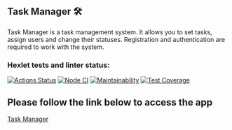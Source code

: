 ## Task Manager 🛠
Task Manager is a task management system. It allows you to set tasks, assign users and change their statuses. Registration and authentication are required to work with the system.

### Hexlet tests and linter status:
[![Actions Status](https://github.com/Amanetes/backend-project-lvl4/workflows/hexlet-check/badge.svg)](https://github.com/Amanetes/backend-project-lvl4/actions)
[![Node CI](https://github.com/Amanetes/backend-project-lvl4/actions/workflows/main.yml/badge.svg)](https://github.com/Amanetes/backend-project-lvl4/actions/workflows/main.yml)
[![Maintainability](https://api.codeclimate.com/v1/badges/503a1731ed926629c56b/maintainability)](https://codeclimate.com/github/Amanetes/backend-project-lvl4/maintainability)
[![Test Coverage](https://api.codeclimate.com/v1/badges/503a1731ed926629c56b/test_coverage)](https://codeclimate.com/github/Amanetes/backend-project-lvl4/test_coverage)

## Please follow the link below to access the app
[Task Manager](https://amanetes-task-manager.herokuapp.com "You Like Huey Lewis And The News?")

